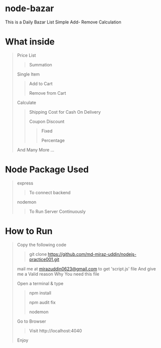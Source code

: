# node-bazar
This is a Daily Bazar List Simple Add- Remove Calculation

# What inside
> Price List
>
>> Summation
>
> Single Item
>
>> Add to Cart
>> 
>> Remove from Cart
>> 
> 
> Calculate
>
>> Shipping Cost for Cash On Delivery
>> 
>> Coupon Discount
>>
>>> Fixed
>>>
>>> Percentage
>>
>
> And Many More ...

# Node Package Used
> express
>>
>> To connect backend
>
> nodemon
>>
>> To Run Server Continuously
>

# How to Run
> Copy the following code
>
>> git clone https://github.com/md-miraz-uddin/nodejs-practice001.git
>
>
> mail me at mirazuddin0623@gmail.com to get 'script.js' file
> And give me a Valid reason Why You need this file
>
>
> Open a terminal & type
>
>> npm install
>> 
>> npm audit fix
>> 
>> nodemon
>
> Go to Browser
>> Visit http://localhost:4040
>>
> Enjoy
